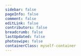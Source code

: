```yaml
---
sidebar: false
pageInfo: false
comment: false
editLink: false
contributors: false
breadcrumb: false
lastUpdated: false
photoswipe: false
containerClass: myself-container
---
```


<Timeline :data="timelineData" />

<script setup>
import Timeline from "@source/.vuepress/components/Timeline/Timeline.vue";
import timelineData from "@source/myself/data.json"
</script>
